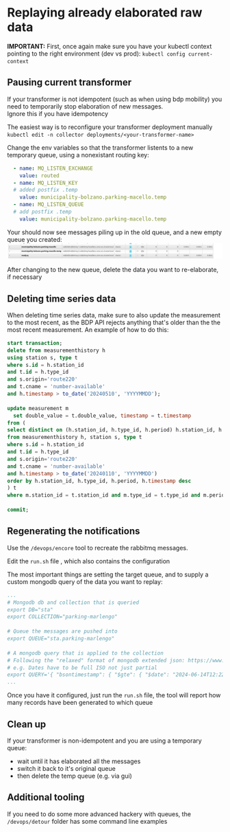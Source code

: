 # Replaying already elaborated raw data

**__IMPORTANT:__** First, once again make sure you have your kubectl context pointing to the right environment (dev vs prod):
`kubectl config current-context`

## Pausing current transformer
If your transformer is not idempotent (such as when using bdp mobility) you need to temporarily stop elaboration of new messages.  
Ignore this if you have idempotency

The easiest way is to reconfigure your transformer deployment manually
`kubectl edit -n collector deployments/<your-transformer-name>`

Change the env variables so that the transformer listents to a new temporary queue, using a nonexistant routing key:
```yaml
  - name: MQ_LISTEN_EXCHANGE
    value: routed
  - name: MQ_LISTEN_KEY
  # added postfix .temp
    value: municipality-bolzano.parking-macello.temp
  - name: MQ_LISTEN_QUEUE
  # add postfix .temp
    value: municipality-bolzano.parking-macello.temp
```

Your should now see messages piling up in the old queue, and a new empty queue you created:
![rabbitmq consol](../assets/howto_tempqueue.png "New temporary queue")

After changing to the new queue, delete the data you want to re-elaborate, if necessary

## Deleting time series data
When deleting time series data, make sure to also update the measurement to the most recent, as the BDP API rejects anything that's older than the the most recent measurement. An example of how to do this:
```sql
start transaction;
delete from measurementhistory h
using station s, type t
where s.id = h.station_id 
and t.id = h.type_id
and s.origin='route220' 
and t.cname = 'number-available'
and h.timestamp > to_date('20240510', 'YYYYMMDD');

update measurement m
  set double_value = t.double_value, timestamp = t.timestamp 
from (
select distinct on (h.station_id, h.type_id, h.period) h.station_id, h.type_id, h.period, h.double_value, h.timestamp
from measurementhistory h, station s, type t
where s.id = h.station_id 
and t.id = h.type_id
and s.origin='route220' 
and t.cname = 'number-available'
and h.timestamp > to_date('20240110', 'YYYYMMDD')
order by h.station_id, h.type_id, h.period, h.timestamp desc
) t
where m.station_id = t.station_id and m.type_id = t.type_id and m.period = t.period;

commit;
```

## Regenerating the notifications
Use the `/devops/encore` tool to recreate the rabbitmq messages.  

Edit the `run.sh` file , which also contains the configuration

The most important things are setting the target queue, and to supply a custom mongodb query of the data you want to replay:
```yaml
...
# Mongodb db and collection that is queried
export DB="sta"
export COLLECTION="parking-marlengo"

# Queue the messages are pushed into
export QUEUE="sta.parking-marlengo"

# A mongodb query that is applied to the collection
# Following the "relaxed" format of mongodb extended json: https://www.mongodb.com/docs/manual/reference/mongodb-extended-json/
# e.g. Dates have to be full ISO not just partial
export QUERY='{ "bsontimestamp": { "$gte": { "$date": "2024-06-14T12:22:44.814+00:00"}}}'
...
```

Once you have it configured, just run the `run.sh` file, the tool will report how many records have been generated to which queue

## Clean up
If your transformer is non-idempotent and you are using a temporary queue:
- wait until it has elaborated all the messages
- switch it back to it's original queue
- then delete the temp queue (e.g. via gui)

## Additional tooling
If you need to do some more advanced hackery with queues, the `/devops/detour` folder has some command line examples

